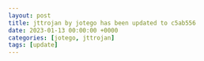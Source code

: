 ```yaml
---
layout: post
title: jttrojan by jotego has been updated to c5ab556
date: 2023-01-13 00:00:00 +0000
categories: [jotego, jttrojan]
tags: [update]
---
```


